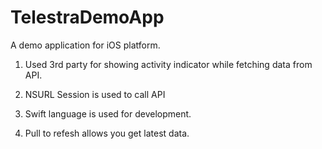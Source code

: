 # TelestraDemoApp
A demo application for iOS platform.

1) Used 3rd party for showing activity indicator while fetching data from API.

2) NSURL Session is used to call API

3) Swift language is used for development.

4) Pull to refesh allows you get latest data.

